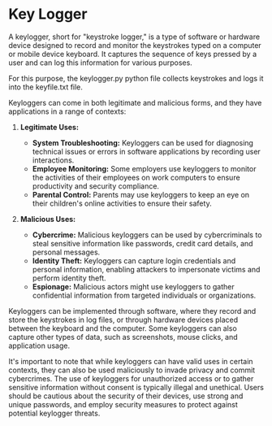 # Key Logger

A keylogger, short for "keystroke logger," is a type of software or hardware device designed to record and monitor the keystrokes typed on a computer or mobile device keyboard. It captures the sequence of keys pressed by a user and can log this information for various purposes. 

For this purpose, the keylogger.py python file collects keystrokes and logs it into the keyfile.txt file.

Keyloggers can come in both legitimate and malicious forms, and they have applications in a range of contexts:

1. **Legitimate Uses:**
   - **System Troubleshooting:** Keyloggers can be used for diagnosing technical issues or errors in software applications by recording user interactions.
   - **Employee Monitoring:** Some employers use keyloggers to monitor the activities of their employees on work computers to ensure productivity and security compliance.
   - **Parental Control:** Parents may use keyloggers to keep an eye on their children's online activities to ensure their safety.

2. **Malicious Uses:**
   - **Cybercrime:** Malicious keyloggers can be used by cybercriminals to steal sensitive information like passwords, credit card details, and personal messages.
   - **Identity Theft:** Keyloggers can capture login credentials and personal information, enabling attackers to impersonate victims and perform identity theft.
   - **Espionage:** Malicious actors might use keyloggers to gather confidential information from targeted individuals or organizations.

Keyloggers can be implemented through software, where they record and store the keystrokes in log files, or through hardware devices placed between the keyboard and the computer. Some keyloggers can also capture other types of data, such as screenshots, mouse clicks, and application usage.

It's important to note that while keyloggers can have valid uses in certain contexts, they can also be used maliciously to invade privacy and commit cybercrimes. The use of keyloggers for unauthorized access or to gather sensitive information without consent is typically illegal and unethical. Users should be cautious about the security of their devices, use strong and unique passwords, and employ security measures to protect against potential keylogger threats.
